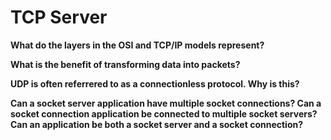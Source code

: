 # TCP Server

**What do the layers in the OSI and TCP/IP models represent?**



**What is the benefit of transforming data into packets?**



**UDP is often referrered to as a connectionless protocol. Why is this?**



**Can a socket server application have multiple socket connections? Can a socket connection application be connected to multiple socket servers? Can an application be both a socket server and a socket connection?**



